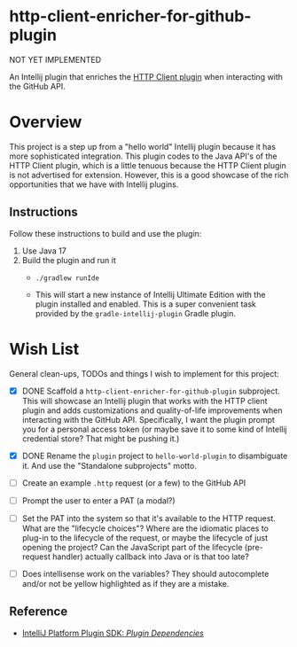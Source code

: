 # http-client-enricher-for-github-plugin

NOT YET IMPLEMENTED

An Intellij plugin that enriches the [HTTP Client plugin](https://www.jetbrains.com/help/idea/http-client-in-product-code-editor.html) when interacting with the GitHub API.


# Overview

This project is a step up from a "hello world" Intellij plugin because it has more sophisticated integration. This plugin
codes to the Java API's of the HTTP Client plugin, which is a little tenuous because the HTTP Client plugin is not
advertised for extension. However, this is a good showcase of the rich opportunities that we have with Intellij plugins.


## Instructions

Follow these instructions to build and use the plugin:

1. Use Java 17
2. Build the plugin and run it
   * ```shell
     ./gradlew runIde
     ```
   * This will start a new instance of Intellij Ultimate Edition with the plugin installed and enabled. This is a super
     convenient task provided by the `gradle-intellij-plugin` Gradle plugin.


# Wish List

General clean-ups, TODOs and things I wish to implement for this project:

* [x] DONE Scaffold a `http-client-enricher-for-github-plugin` subproject. This will showcase an Intellij plugin that works with the HTTP
  client plugin and adds customizations and quality-of-life improvements when interacting with the GitHub API.
  Specifically, I want the plugin prompt you for a personal access token (or maybe save it to some kind of Intellij
  credential store? That might be pushing it.)
* [x] DONE Rename the `plugin` project to `hello-world-plugin` to disambiguate it. And use the "Standalone subprojects" motto.
* [ ] Create an example `.http` request (or a few) to the GitHub API
* [ ] Prompt the user to enter a PAT (a modal?)
* [ ] Set the PAT into the system so that it's available to the HTTP request. What are the "lifecycle choices"? Where are the idiomatic places to plug-in to the lifecycle of the request, or maybe
  the lifecycle of just opening the project? Can the JavaScript part of the lifecycle (pre-request handler) actually
  callback into Java or is that too late?
* [ ] Does intellisense work on the variables? They should autocomplete and/or not be yellow highlighted as if they are a
  mistake.


## Reference

* [IntelliJ Platform Plugin SDK: *Plugin Dependencies*](https://plugins.jetbrains.com/docs/intellij/plugin-dependencies.html)
